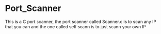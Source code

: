 # Port_Scanner

This is a C port scanner, the port scanner called Scanner.c is to scan any IP that you can and the one called self scann is to just scann your own IP  
